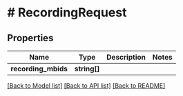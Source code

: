 # # RecordingRequest

## Properties

Name | Type | Description | Notes
------------ | ------------- | ------------- | -------------
**recording_mbids** | **string[]** |  |

[[Back to Model list]](../../README.md#models) [[Back to API list]](../../README.md#endpoints) [[Back to README]](../../README.md)
